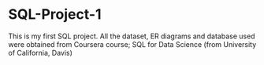 # SQL-Project-1
This is my first SQL project. All the dataset, ER diagrams and database used were obtained from Coursera course; SQL for Data Science (from University of California, Davis)
